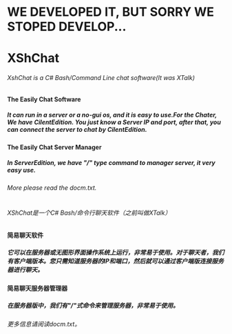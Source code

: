 # WE DEVELOPED IT, BUT SORRY WE STOPED DEVELOP...
# XShChat
###### XshChat is a C# Bash/Command Line chat software(It was XTalk)
#### The Easily Chat Software
##### It can run in a server or a no-gui os, and it is easy to use.For the Chater, We have CilentEdition. You just know a Server IP and port, after that, you can connect the server to chat by CilentEdition.
#### The Easily Chat Server Manager
##### In ServerEdition, we have "/" type command to manager server, it very easy use.
###### More please read the docm.txt.
#
#
###### XShChat是一个C# Bash/命令行聊天软件（之前叫做XTalk）
#### 简易聊天软件
##### 它可以在服务器或无图形界面操作系统上运行，非常易于使用。对于聊天者，我们有客户端版本。您只需知道服务器的IP和端口，然后就可以通过客户端版连接服务器进行聊天。
#### 简易聊天服务器管理器
##### 在服务器版中，我们有"/"式命令来管理服务器，非常易于使用。
###### 更多信息请阅读docm.txt。
